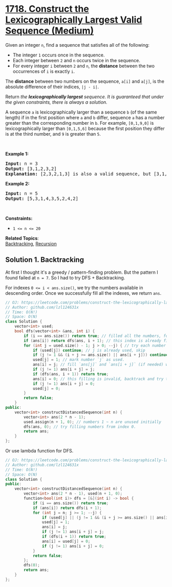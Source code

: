 # [1718. Construct the Lexicographically Largest Valid Sequence (Medium)](https://leetcode.com/problems/construct-the-lexicographically-largest-valid-sequence/)

<p>Given an integer <code>n</code>, find a sequence that satisfies all of the following:</p>

<ul>
	<li>The integer <code>1</code> occurs once in the sequence.</li>
	<li>Each integer between <code>2</code> and <code>n</code> occurs twice in the sequence.</li>
	<li>For every integer <code>i</code> between <code>2</code> and <code>n</code>, the <strong>distance</strong> between the two occurrences of <code>i</code> is exactly <code>i</code>.</li>
</ul>

<p>The <strong>distance</strong> between two numbers on the sequence, <code>a[i]</code> and <code>a[j]</code>, is the absolute difference of their indices, <code>|j - i|</code>.</p>

<p>Return <em>the <strong>lexicographically largest</strong> sequence</em><em>. It is guaranteed that under the given constraints, there is always a solution. </em></p>

<p>A sequence <code>a</code> is lexicographically larger than a sequence <code>b</code> (of the same length) if in the first position where <code>a</code> and <code>b</code> differ, sequence <code>a</code> has a number greater than the corresponding number in <code>b</code>. For example, <code>[0,1,9,0]</code> is lexicographically larger than <code>[0,1,5,6]</code> because the first position they differ is at the third number, and <code>9</code> is greater than <code>5</code>.</p>

<p>&nbsp;</p>
<p><strong>Example 1:</strong></p>

<pre><strong>Input:</strong> n = 3
<strong>Output:</strong> [3,1,2,3,2]
<strong>Explanation:</strong> [2,3,2,1,3] is also a valid sequence, but [3,1,2,3,2] is the lexicographically largest valid sequence.
</pre>

<p><strong>Example 2:</strong></p>

<pre><strong>Input:</strong> n = 5
<strong>Output:</strong> [5,3,1,4,3,5,2,4,2]
</pre>

<p>&nbsp;</p>
<p><strong>Constraints:</strong></p>

<ul>
	<li><code>1 &lt;= n &lt;= 20</code></li>
</ul>


**Related Topics**:  
[Backtracking](https://leetcode.com/tag/backtracking/), [Recursion](https://leetcode.com/tag/recursion/)

## Solution 1. Backtracking

At first I thought it's a greedy / pattern-finding problem. But the pattern I found failed at `n = 7`. So I had to try DFS + Backtracking.

For indexes `0 <= i < ans.size()`, we try the numbers available in descending order. Once we successfully fill all the indexes, we return `ans`.

```cpp
// OJ: https://leetcode.com/problems/construct-the-lexicographically-largest-valid-sequence/
// Author: github.com/lzl124631x
// Time: O(N!)
// Space: O(N)
class Solution {
    vector<int> used;
    bool dfs(vector<int> &ans, int i) {
        if (i == ans.size()) return true; // filled all the numbers, found the answer
        if (ans[i]) return dfs(ans, i + 1); // this index is already filled, continue to fill the next index.
        for (int j = used.size() - 1; j > 0; --j) { // try each number in decending order from n to 1.
            if (used[j]) continue; // j is already used, skip
            if (j != 1 && (i + j >= ans.size() || ans[i + j])) continue; // we can't fill `ans[i + j]` either because `i + j` is out of bound or `ans[i + j]` is already filled. Skip.
            used[j] = 1; // mark number `j` as used.
            ans[i] = j; // fill `ans[j]` and `ans[i + j]` (if needed) with `j`.
            if (j != 1) ans[i + j] = j;
            if (dfs(ans, i + 1)) return true;
            ans[i] = 0; // this filling is invalid, backtrack and try the next number.
            if (j != 1) ans[i + j] = 0;
            used[j] = 0;
        }
        return false;
    }
public:
    vector<int> constructDistancedSequence(int n) {
        vector<int> ans(2 * n - 1);
        used.assign(n + 1, 0); // numbers 1 ~ n are unused initially
        dfs(ans, 0); // try filling numbers from index 0.
        return ans;
    }
};
```

Or use lambda function for DFS.

```cpp
// OJ: https://leetcode.com/problems/construct-the-lexicographically-largest-valid-sequence/
// Author: github.com/lzl124631x
// Time: O(N!)
// Space: O(N)
class Solution {
public:
    vector<int> constructDistancedSequence(int n) {
        vector<int> ans(2 * n - 1), used(n + 1, 0);
        function<bool(int i)> dfs = [&](int i) -> bool {
            if (i == ans.size()) return true;
            if (ans[i]) return dfs(i + 1);
            for (int j = n; j >= 1; --j) {
                if (used[j] || (j != 1 && (i + j >= ans.size() || ans[i + j]))) continue;
                used[j] = 1;
                ans[i] = j;
                if (j != 1) ans[i + j] = j;
                if (dfs(i + 1)) return true;
                ans[i] = used[j] = 0;
                if (j != 1) ans[i + j] = 0;
            }
            return false;
        };
        dfs(0);
        return ans;
    }
};
```